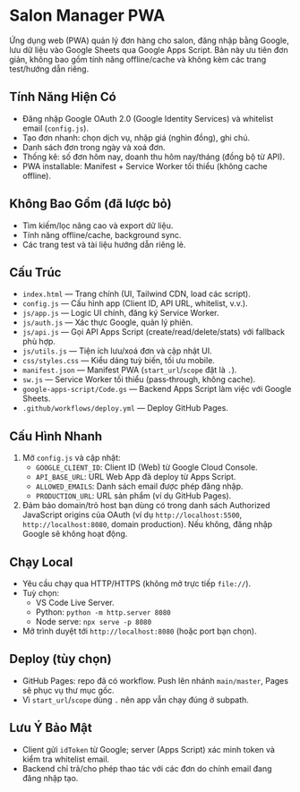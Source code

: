 # Salon Manager PWA

Ứng dụng web (PWA) quản lý đơn hàng cho salon, đăng nhập bằng Google, lưu dữ liệu vào Google Sheets qua Google Apps Script. Bản này ưu tiên đơn giản, không bao gồm tính năng offline/cache và không kèm các trang test/hướng dẫn riêng.

## Tính Năng Hiện Có
- Đăng nhập Google OAuth 2.0 (Google Identity Services) và whitelist email (`config.js`).
- Tạo đơn nhanh: chọn dịch vụ, nhập giá (nghìn đồng), ghi chú.
- Danh sách đơn trong ngày và xoá đơn.
- Thống kê: số đơn hôm nay, doanh thu hôm nay/tháng (đồng bộ từ API).
- PWA installable: Manifest + Service Worker tối thiểu (không cache offline).

## Không Bao Gồm (đã lược bỏ)
- Tìm kiếm/lọc nâng cao và export dữ liệu.
- Tính năng offline/cache, background sync.
- Các trang test và tài liệu hướng dẫn riêng lẻ.

## Cấu Trúc
- `index.html` — Trang chính (UI, Tailwind CDN, load các script).
- `config.js` — Cấu hình app (Client ID, API URL, whitelist, v.v.).
- `js/app.js` — Logic UI chính, đăng ký Service Worker.
- `js/auth.js` — Xác thực Google, quản lý phiên.
- `js/api.js` — Gọi API Apps Script (create/read/delete/stats) với fallback phù hợp.
- `js/utils.js` — Tiện ích lưu/xoá đơn và cập nhật UI.
- `css/styles.css` — Kiểu dáng tuỳ biến, tối ưu mobile.
- `manifest.json` — Manifest PWA (`start_url`/`scope` đặt là `.`).
- `sw.js` — Service Worker tối thiểu (pass‑through, không cache).
- `google-apps-script/Code.gs` — Backend Apps Script làm việc với Google Sheets.
- `.github/workflows/deploy.yml` — Deploy GitHub Pages.

## Cấu Hình Nhanh
1. Mở `config.js` và cập nhật:
   - `GOOGLE_CLIENT_ID`: Client ID (Web) từ Google Cloud Console.
   - `API_BASE_URL`: URL Web App đã deploy từ Apps Script.
   - `ALLOWED_EMAILS`: Danh sách email được phép đăng nhập.
   - `PRODUCTION_URL`: URL sản phẩm (ví dụ GitHub Pages).
2. Đảm bảo domain/trỏ host bạn dùng có trong danh sách Authorized JavaScript origins của OAuth (ví dụ `http://localhost:5500`, `http://localhost:8080`, domain production). Nếu không, đăng nhập Google sẽ không hoạt động.

## Chạy Local
- Yêu cầu chạy qua HTTP/HTTPS (không mở trực tiếp `file://`).
- Tuỳ chọn:
  - VS Code Live Server.
  - Python: `python -m http.server 8080`
  - Node serve: `npx serve -p 8080`
- Mở trình duyệt tới `http://localhost:8080` (hoặc port bạn chọn).

## Deploy (tùy chọn)
- GitHub Pages: repo đã có workflow. Push lên nhánh `main/master`, Pages sẽ phục vụ thư mục gốc.
- Vì `start_url`/`scope` dùng `.` nên app vẫn chạy đúng ở subpath.

## Lưu Ý Bảo Mật
- Client gửi `idToken` từ Google; server (Apps Script) xác minh token và kiểm tra whitelist email.
- Backend chỉ trả/cho phép thao tác với các đơn do chính email đang đăng nhập tạo.

